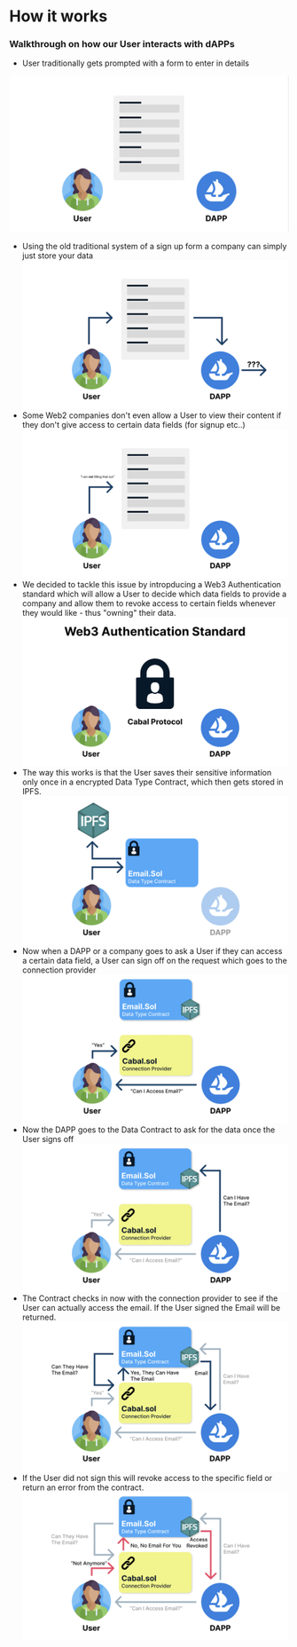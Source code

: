 # How it works

### Walkthrough on how our User interacts with dAPPs

- User traditionally gets prompted with a form to enter in details

![one](_images/one.png)

- Using the old traditional system of a sign up form a company can simply just store your data
  ![two](_images/two.png)
- Some Web2 companies don't even allow a User to view their content if they don't give access to certain data fields (for signup etc..)
  ![three](_images/three.png)
- We decided to tackle this issue by intropducing a Web3 Authentication standard which will allow a User to decide which data fields to provide a company and allow them to revoke access to certain fields whenever they would like - thus "owning" their data.
  ![four](_images/four.png)
- The way this works is that the User saves their sensitive information only once in a encrypted Data Type Contract, which then gets stored in IPFS.
  ![five](_images/five.png)
- Now when a DAPP or a company goes to ask a User if they can access a certain data field, a User can sign off on the request which goes to the connection provider
  ![six](_images/six.png)
- Now the DAPP goes to the Data Contract to ask for the data once the User signs off
  ![seven](_images/seven.png)
- The Contract checks in now with the connection provider to see if the User can actually access the email. If the User signed the Email will be returned.
  ![eight](_images/eight.png)
- If the User did not sign this will revoke access to the specific field or return an error from the contract.
  ![nine](_images/nine.png)
